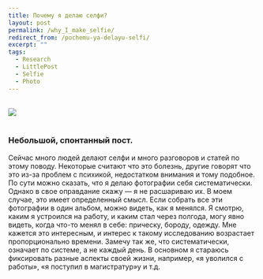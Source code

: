 ```yaml
---
title: Почему я делаю селфи?
layout: post
permalink: /why_I_make_selfie/
redirect_from: /pochemu-ya-delayu-selfi/
excerpt: ""
tags:
  - Research
  - LittlePost
  - Selfie
  - Photo
---
```


<br>
<img src="https://farm6.staticflickr.com/5672/21031390964_ac6c70344a_o.jpg">
<br>
<br>

### Небольшой, спонтанный пост.

Сейчас много людей делают селфи и много разговоров и статей по этому поводу. Некоторые считают что это болезнь, другие говорят что это из-за проблем с психикой, недостатком внимания и тому подобное. По сути можно сказать, что я делаю фотографии себя систематически. Однако в свое оправдание скажу &#8212; я не расшариваю их. В моем случае, это имеет определенный смысл. Если собрать все эти фотографии в один альбом, можно видеть, как я менялся. Я смотрю, каким я устроился на работу, и каким стал через полгода, могу явно видеть, когда что-то менял в себе: прическу, бороду, одежду. Мне кажется это интересным, и интерес к такому исследованию возрастает пропорционально времени. Замечу так же, что систематически, означает по системе, а не каждый день. В основном я стараюсь фиксировать разные аспекты своей жизни, например, &#171;я уволился с работы&#187;, &#171;я поступил в магистратур&#187;у и т.д.
